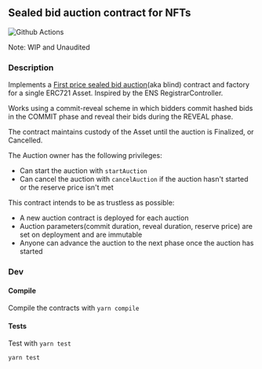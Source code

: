## Sealed bid auction contract for NFTs
![Github Actions](https://github.com/JonathanAmenechi/sealed-bid-auction/workflows/Tests/badge.svg)

Note: WIP and Unaudited

### Description

Implements a [First price sealed bid auction](https://en.wikipedia.org/wiki/First-price_sealed-bid_auction)(aka blind) contract and factory for a single ERC721 Asset. Inspired by the ENS RegistrarController.

Works using a commit-reveal scheme in which bidders commit hashed bids in the COMMIT phase and reveal their bids during the REVEAL phase.

The contract maintains custody of the Asset until the auction is Finalized, or Cancelled.
 
The Auction owner has the following privileges:
* Can start the auction with `startAuction`
* Can cancel the auction with `cancelAuction` if the auction hasn't started or the reserve price isn't met

This contract intends to be as trustless as possible:
* A new auction contract is deployed for each auction
* Auction parameters(commit duration, reveal duration, reserve price) are set on deployment and are immutable
* Anyone can advance the auction to the next phase once the auction has started

### Dev

#### Compile

Compile the contracts with `yarn compile`

#### Tests

Test with `yarn test`

`yarn test`


